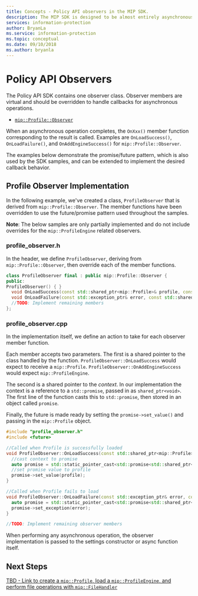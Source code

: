 ```yaml
---
title: Concepts - Policy API observers in the MIP SDK.
description: The MIP SDK is designed to be almost entirely asynchronous. This article will help you understand how Policy API observers are implemented and used for asynchronicity.
services: information-protection
author: BryanLa
ms.service: information-protection
ms.topic: conceptual
ms.date: 09/10/2018
ms.author: bryanla
---
```


# Policy API Observers

The Policy API SDK contains one observer class. Observer members are virtual and should be overridden to handle callbacks for asynchronous operations.

- [`mip::Profile::Observer`](reference/class_mip_Profile_observer)

When an asynchronous operation completes, the `OnXxx()` member function corresponding to the result is called. Examples are `OnLoadSuccess()`, `OnLoadFailure()`, and `OnAddEngineSuccess()` for `mip::Profile::Observer`.

The examples below demonstrate the promise/future pattern, which is also used by the SDK samples, and can be extended to implement the desired callback behavior. 

## Profile Observer Implementation

In the following example, we've created a class, `ProfileObserver` that is derived from `mip::Profile::Observer`. The member functions have been overridden to use the future/promise pattern used throughout the samples.

**Note**: The below samples are only partially implemented and do not include overrides for the `mip::ProfileEngine` related observers.

### profile_observer.h

In the header, we define `ProfileObserver`, deriving from `mip::Profile::Observer`, then override each of the member functions.

```cpp
class ProfileObserver final : public mip::Profile::Observer {
public:
ProfileObserver() { }
  void OnLoadSuccess(const std::shared_ptr<mip::Profile>& profile, const std::shared_ptr<void>& context) override;
  void OnLoadFailure(const std::exception_ptr& error, const std::shared_ptr<void>& context) override;
  //TODO: Implement remaining members
};
```

### profile_observer.cpp

In the implementation itself, we define an action to take for each observer member function.

Each member accepts two parameters. The first is a shared pointer to the class handled by the function. `ProfileObserver::OnLoadSuccess` would expect to receive a `mip::Profile`. `ProfileObserver::OnAddEngineSuccess` would expect `mip::ProfileEngine`.

The second is a shared pointer to the *context*. In our implementation the context is a reference to a `std::promise`, passed in as `shared_ptr<void>`. The first line of the function casts this to `std::promise`, then stored in an object called `promise`.

Finally, the future is made ready by setting the `promise->set_value()` and passing in the `mip::Profile` object.

```cpp
#include "profile_observer.h"
#include <future>

//Called when Profile is successfully loaded
void ProfileObserver::OnLoadSuccess(const std::shared_ptr<mip::Profile>& profile, const std::shared_ptr<void>& context) {
  //cast context to promise
  auto promise = std::static_pointer_cast<std::promise<std::shared_ptr<mip::Profile>>>(context);
  //set promise value to profile
  promise->set_value(profile);
}

//Called when Profile fails to load
void ProfileObserver::OnLoadFailure(const std::exception_ptr& error, const std::shared_ptr<void>& context) {
  auto promise = std::static_pointer_cast<std::promise<std::shared_ptr<mip::Profile>>>(context);
  promise->set_exception(error);
}

//TODO: Implement remaining observer members
```

When performing any asynchronous operation, the observer implementation is passed to the settings constructor or async function itself. 

## Next Steps

[TBD - Link to create a `mip::Profile`, load a `mip::ProfileEngine`, and perform file operations with `mip::FileHandler`]()